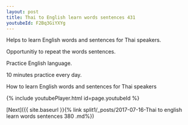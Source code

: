 ```yaml
---
layout: post
title: Thai to English learn words sentences 431 
youtubeId: F2Bq3GiYXYg
---
```

 
 
Helps to learn English words and sentences for Thai speakers.

Opportunitiy to repeat the words sentences. 

Practice English language. 
 
10 minutes practice every day. 
 
How to learn English words and sentences for Thai speakers 
 
{% include youtubePlayer.html id=page.youtubeId %}
 
 
[Next]({{ site.baseurl }}{% link  split1/_posts/2017-07-16-Thai to english learn words sentences 380 .md%})
 
